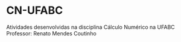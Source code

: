 # CN-UFABC
Atividades desenvolvidas na disciplina Cálculo Numérico na UFABC <br>
Professor: Renato Mendes Coutinho
